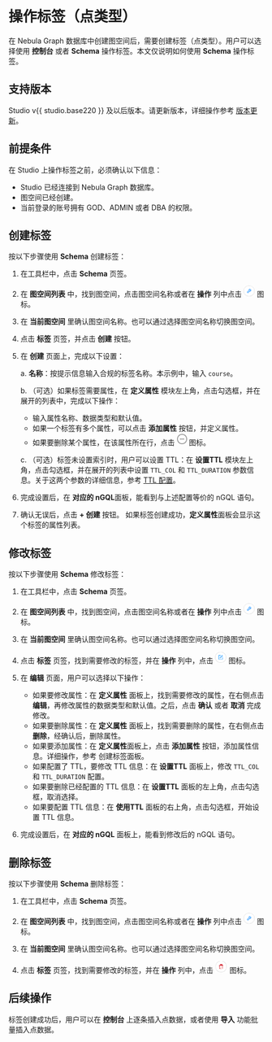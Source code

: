 # 操作标签（点类型）

在 Nebula Graph 数据库中创建图空间后，需要创建标签（点类型）。用户可以选择使用 **控制台** 或者 **Schema** 操作标签。本文仅说明如何使用 **Schema** 操作标签。

## 支持版本

Studio v{{ studio.base220 }} 及以后版本。请更新版本，详细操作参考 [版本更新](../about-studio/st-ug-check-updates.md)。

## 前提条件

在 Studio 上操作标签之前，必须确认以下信息：

- Studio 已经连接到 Nebula Graph 数据库。
- 图空间已经创建。
- 当前登录的账号拥有 GOD、ADMIN 或者 DBA 的权限。

## 创建标签

按以下步骤使用 **Schema** 创建标签：

1. 在工具栏中，点击 **Schema** 页签。

2. 在 **图空间列表** 中，找到图空间，点击图空间名称或者在 **操作** 列中点击 ![表示设置的图标](../figs/st-ug-018.png "设置") 图标。

3. 在 **当前图空间** 里确认图空间名称。也可以通过选择图空间名称切换图空间。

4. 点击 **标签** 页签，并点击 **创建** 按钮。

5. 在 **创建** 页面上，完成以下设置：

   a. **名称**：按提示信息输入合规的标签名称。本示例中，输入 `course`。

   b. （可选）如果标签需要属性，在 **定义属性** 模块左上角，点击勾选框，并在展开的列表中，完成以下操作：  
      - 输入属性名称、数据类型和默认值。
      - 如果一个标签有多个属性，可以点击 **添加属性** 按钮，并定义属性。
      - 如果要删除某个属性，在该属性所在行，点击 ![表示删除的图标](../figs/st-ug-020.png "删除") 图标。
  
   c. （可选）标签未设置索引时，用户可以设置 TTL：在 **设置TTL** 模块左上角，点击勾选框，并在展开的列表中设置 `TTL_COL` 和 `TTL_DURATION` 参数信息。关于这两个参数的详细信息，参考 [TTL 配置](../../3.ngql-guide/8.clauses-and-options/ttl-options.md "点击前往 Nebula Graph 网站")。

6. 完成设置后，在 **对应的 nGQL**面板，能看到与上述配置等价的 nGQL 语句。

7. 确认无误后，点击 **+ 创建** 按钮。
   如果标签创建成功，**定义属性**面板会显示这个标签的属性列表。

## 修改标签

按以下步骤使用 **Schema** 修改标签：

1. 在工具栏中，点击 **Schema** 页签。

2. 在 **图空间列表** 中，找到图空间，点击图空间名称或者在 **操作** 列中点击 ![表示设置的图标](../figs/st-ug-018.png "设置") 图标。

3. 在 **当前图空间** 里确认图空间名称。也可以通过选择图空间名称切换图空间。

4. 点击 **标签** 页签，找到需要修改的标签，并在 **操作** 列中，点击 ![表示修改的图标](../figs/st-ug-021.png "修改") 图标。

5. 在 **编辑** 页面，用户可以选择以下操作：
   - 如果要修改属性：在 **定义属性** 面板上，找到需要修改的属性，在右侧点击 **编辑**，再修改属性的数据类型和默认值。之后，点击 **确认** 或者 **取消** 完成修改。
   - 如果要删除属性：在 **定义属性** 面板上，找到需要删除的属性，在右侧点击 **删除**，经确认后，删除属性。
   - 如果要添加属性：在 **定义属性**面板上，点击 **添加属性** 按钮，添加属性信息。详细操作，参考 创建标签面板。
   - 如果配置了 TTL，要修改 TTL 信息：在 **设置TTL** 面板上，修改 `TTL_COL` 和 `TTL_DURATION` 配置。
   - 如果要删除已经配置的 TTL 信息：在 **设置TTL** 面板的左上角，点击勾选框，取消选择。
   - 如果要配置 TTL 信息：在 **使用TTL** 面板的右上角，点击勾选框，开始设置 TTL 信息。

6. 完成设置后，在 **对应的 nGQL** 面板上，能看到修改后的 nGQL 语句。

## 删除标签

按以下步骤使用 **Schema** 删除标签：

1. 在工具栏中，点击 **Schema** 页签。

2. 在 **图空间列表** 中，找到图空间，点击图空间名称或者在 **操作** 列中点击 ![表示设置的图标](../figs/st-ug-018.png "设置") 图标。

3. 在 **当前图空间** 里确认图空间名称。也可以通过选择图空间名称切换图空间。

4. 点击 **标签** 页签，找到需要修改的标签，并在 **操作** 列中，点击 ![表示删除的图标](../figs/st-ug-017.png "删除") 图标。

## 后续操作

标签创建成功后，用户可以在 **控制台** 上逐条插入点数据，或者使用 **导入** 功能批量插入点数据。

